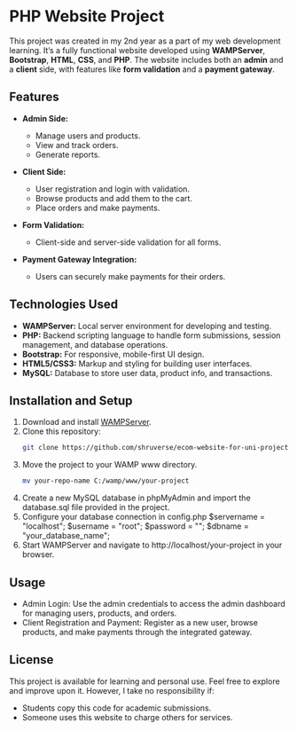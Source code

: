 # PHP Website Project

This project was created in my 2nd year as a part of my web development learning. It’s a fully functional website developed using **WAMPServer**, **Bootstrap**, **HTML**, **CSS**, and **PHP**. The website includes both an **admin** and a **client** side, with features like **form validation** and a **payment gateway**.

## Features

- **Admin Side:**
  - Manage users and products.
  - View and track orders.
  - Generate reports.

- **Client Side:**
  - User registration and login with validation.
  - Browse products and add them to the cart.
  - Place orders and make payments.

- **Form Validation:**
  - Client-side and server-side validation for all forms.

- **Payment Gateway Integration:**
  - Users can securely make payments for their orders.

## Technologies Used

- **WAMPServer:** Local server environment for developing and testing.
- **PHP:** Backend scripting language to handle form submissions, session management, and database operations.
- **Bootstrap:** For responsive, mobile-first UI design.
- **HTML5/CSS3:** Markup and styling for building user interfaces.
- **MySQL:** Database to store user data, product info, and transactions.

## Installation and Setup

1. Download and install [WAMPServer](http://www.wampserver.com/en/).
2. Clone this repository:
   ```bash
   git clone https://github.com/shruverse/ecom-website-for-uni-project.git
3. Move the project to your WAMP www directory.
   ```bash
   mv your-repo-name C:/wamp/www/your-project
4. Create a new MySQL database in phpMyAdmin and import the database.sql file provided in the project.
5. Configure your database connection in config.php
   $servername = "localhost";
   $username = "root";
   $password = "";
   $dbname = "your_database_name";
6. Start WAMPServer and navigate to http://localhost/your-project in your browser.

## Usage
- Admin Login: Use the admin credentials to access the admin dashboard for managing users, products, and orders.
- Client Registration and Payment: Register as a new user, browse products, and make payments through the integrated gateway.

## License
This project is available for learning and personal use. Feel free to explore and improve upon it. However, I take no responsibility if:
- Students copy this code for academic submissions.
- Someone uses this website to charge others for services.
